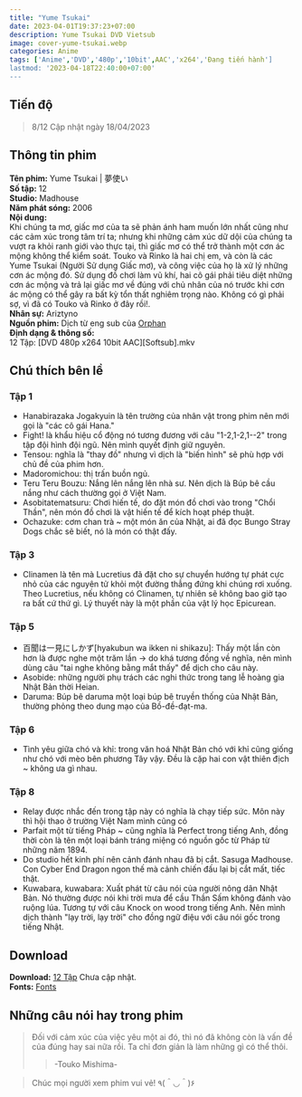 ```yaml
---
title: "Yume Tsukai"
date: 2023-04-01T19:37:23+07:00
description: Yume Tsukai DVD Vietsub
image: cover-yume-tsukai.webp
categories: Anime
tags: ['Anime','DVD','480p','10bit',AAC','x264','Đang tiến hành']
lastmod: '2023-04-18T22:40:00+07:00'
---
```

## Tiến độ   
> 8/12 Cập nhật ngày 18/04/2023   
## Thông tin phim   
**Tên phim:** Yume Tsukai | 夢使い   
**Số tập:** 12  
**Studio:** Madhouse   
**Năm phát sóng:** 2006   
**Nội dung:**   
Khi chúng ta mơ, giấc mơ của ta sẽ phản ánh ham muốn lớn nhất cũng như các cảm xúc trong tâm trí ta; nhưng khi những cảm xúc dữ dội của chúng ta vượt ra khỏi ranh giới vào thực tại, thì giấc mơ có thể trở thành một cơn ác mộng không thể kiểm soát. Touko và Rinko là hai chị em, và còn là các Yume Tsukai (Người Sử dụng Giấc mơ), và công việc của họ là xử lý những cơn ác mộng đó. Sử dụng đồ chơi làm vũ khí, hai cô gái phải tiêu diệt những cơn ác mộng và trả lại giấc mơ về đúng với chủ nhân của nó trước khi cơn ác mộng có thể gây ra bất kỳ tổn thất nghiêm trọng nào. Không có gì phải sợ, vì đã có Touko và Rinko ở đây rồi!.   
**Nhân sự:** Ariztyno   
**Nguồn phim:** Dịch từ eng sub của [Orphan](https://nyaa.si/view/860370)   
**Định dạng & thông số:**      
12 Tập: [DVD 480p x264 10bit AAC][Softsub].mkv   
## Chú thích bên lề
### Tập 1   
- Hanabirazaka Jogakyuin là tên trường của nhân vật trong phim nên mới gọi là "các cô gái Hana."   
- Fight! là khẩu hiệu cổ động nó tương đương với câu "1-2,1-2,1--2" trong tập đội hình đội ngũ. Nên mình quyết định giữ nguyên.   
- Tensou: nghĩa là "thay đồ" nhưng vì dịch là "biến hình" sẽ phù hợp với chủ đề của phim hơn.   
- Madoromichou: thị trấn buồn ngủ.   
- Teru Teru Bouzu: Nắng lên nắng lên nhà sư. Nên dịch là Búp bê cầu nắng như cách thường gọi ở Việt Nam.   
- Asobitatematsuru: Chơi hiến tế, do đặt món đồ chơi vào trong "Chổi Thần", nên món đồ chơi là vật hiến tế để kích hoạt phép thuật.   
- Ochazuke: cơm chan trà ~ một món ăn của Nhật, ai đã đọc Bungo Stray Dogs chắc sẽ biết, nó là món có thật đấy.   
### Tập 3   
- Clinamen là tên mà Lucretius đã đặt cho sự chuyển hướng tự phát cực nhỏ của các nguyên tử khỏi một đường thẳng đứng khi chúng rơi xuống. Theo Lucretius, nếu không có Clinamen, tự nhiên sẽ không bao giờ tạo ra bất cứ thứ gì. Lý thuyết này là một phần của vật lý học Epicurean.   
### Tập 5   
- 百聞は一見にしかず[hyakubun wa ikken ni shikazu]: Thấy một lần còn hơn là được nghe một trăm lần -> do khá tương đồng về nghĩa, nên mình dùng câu "tai nghe không bằng mắt thấy" để dịch cho câu này.   
- Asobide: những người phụ trách các nghi thức trong tang lễ hoàng gia Nhật Bản thời Heian.   
- Daruma: Búp bê daruma một loại búp bê truyền thống của Nhật Bản, thường phỏng theo dung mạo của Bồ-đề-đạt-ma.   
### Tập 6
- Tình yêu giữa chó và khỉ: trong văn hoá Nhật Bản chó với khỉ cũng giống như chó với mèo bên phương Tây vậy. Đều là cặp hai con vật thiên địch ~ không ưa gì nhau.   
### Tập 8   
- Relay được nhắc đến trong tập này có nghĩa là chạy tiếp sức. Môn này thì hội thao ở trường Việt Nam mình cũng có
- Parfait một từ tiếng Pháp ~ cũng nghĩa là Perfect trong tiếng Anh, đồng thời còn là tên một loại bánh tráng miệng có nguồn gốc từ Pháp từ những năm 1894.   
- Do studio hết kinh phí nên cảnh đánh nhau đã bị cắt. Sasuga Madhouse. Con Cyber End Dragon ngon thế mà cảnh chiến đấu lại bị cắt mất, tiếc thật.   
- Kuwabara, kuwabara: Xuất phát từ câu nói của người nông dân Nhật Bản. Nó thường được nói khi trời mưa để cầu Thần Sấm không đánh vào ruộng lúa. Tương tự với câu Knock on wood trong tiếng Anh. Nên mình dịch thành "lạy trời, lạy trời" cho đồng ngữ điệu với câu nói gốc trong tiếng Nhật.
## Download   
**Download:** [12 Tập](https://terabox.com/) Chưa cập nhật.   
**Fonts:** [Fonts](https://drive.google.com/drive/folders/1wMAKrmEmGwdhmbKR30JouurNBqGUrbnF?usp=share_link)
## Những câu nói hay trong phim
> Đối với cảm xúc của việc yêu một ai đó, thì nó đã không còn là vấn đề của đúng hay sai nữa rồi. Ta chỉ đơn giản là làm những gì có thể thôi.
>>-Touko Mishima-   

> Chúc mọi người xem phim vui vẻ! ٩(＾◡＾)۶
